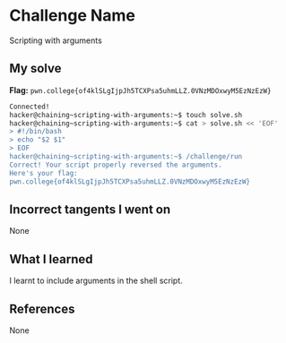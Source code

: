 # Challenge Name
Scripting with arguments

## My solve
**Flag:** `pwn.college{of4klSLgIjpJh5TCXPsa5uhmLLZ.0VNzMDOxwyM5EzNzEzW}`


```bash
Connected!
hacker@chaining~scripting-with-arguments:~$ touch solve.sh
hacker@chaining~scripting-with-arguments:~$ cat > solve.sh << 'EOF'
> #!/bin/bash
> echo "$2 $1"
> EOF
hacker@chaining~scripting-with-arguments:~$ /challenge/run
Correct! Your script properly reversed the arguments.
Here's your flag:
pwn.college{of4klSLgIjpJh5TCXPsa5uhmLLZ.0VNzMDOxwyM5EzNzEzW}


```

## Incorrect tangents I went on
None

## What I learned
I learnt to include arguments in the shell script.

## References 
None
